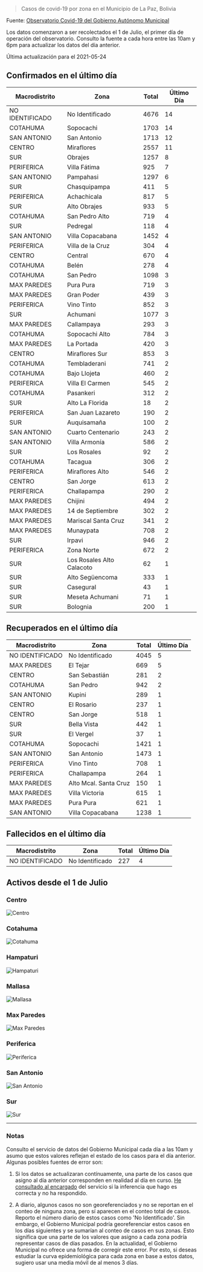 > Casos de covid-19 por zona en el Municipio de La Paz, Bolivia

Fuente: [Observatorio Covid-19 del Gobierno Autónomo Municipal](http://observatoriocovid19.lapaz.bo/observatorio/index.php/datos-abiertos-covid)

Los datos comenzaron a ser recolectados el 1 de Julio, el primer día de operación del observatorio. Consulto la fuente a cada hora entre las 10am y 6pm para actualizar los datos del día anterior.

Última actualización para el 2021-05-24

## Confirmados en el último día

| Macrodistrito   | Zona                      |   Total |   Último Día |
|-----------------|---------------------------|---------|--------------|
| NO IDENTIFICADO | No Identificado           |    4676 |           14 |
| COTAHUMA        | Sopocachi                 |    1703 |           14 |
| SAN ANTONIO     | San Antonio               |    1713 |           12 |
| CENTRO          | Miraflores                |    2557 |           11 |
| SUR             | Obrajes                   |    1257 |            8 |
| PERIFERICA      | Villa Fátima              |     925 |            7 |
| SAN ANTONIO     | Pampahasi                 |    1297 |            6 |
| SUR             | Chasquipampa              |     411 |            5 |
| PERIFERICA      | Achachicala               |     817 |            5 |
| SUR             | Alto Obrajes              |     933 |            5 |
| COTAHUMA        | San Pedro Alto            |     719 |            4 |
| SUR             | Pedregal                  |     118 |            4 |
| SAN ANTONIO     | Villa Copacabana          |    1452 |            4 |
| PERIFERICA      | Villa de la Cruz          |     304 |            4 |
| CENTRO          | Central                   |     670 |            4 |
| COTAHUMA        | Belén                     |     278 |            4 |
| COTAHUMA        | San Pedro                 |    1098 |            3 |
| MAX PAREDES     | Pura Pura                 |     719 |            3 |
| MAX PAREDES     | Gran Poder                |     439 |            3 |
| PERIFERICA      | Vino Tinto                |     852 |            3 |
| SUR             | Achumani                  |    1077 |            3 |
| MAX PAREDES     | Callampaya                |     293 |            3 |
| COTAHUMA        | Sopocachi Alto            |     784 |            3 |
| MAX PAREDES     | La Portada                |     420 |            3 |
| CENTRO          | Miraflores Sur            |     853 |            3 |
| COTAHUMA        | Tembladerani              |     741 |            2 |
| COTAHUMA        | Bajo Llojeta              |     460 |            2 |
| PERIFERICA      | Villa El Carmen           |     545 |            2 |
| COTAHUMA        | Pasankeri                 |     312 |            2 |
| SUR             | Alto La Florida           |      18 |            2 |
| PERIFERICA      | San Juan Lazareto         |     190 |            2 |
| SUR             | Auquisamaña               |     100 |            2 |
| SAN ANTONIO     | Cuarto Centenario         |     243 |            2 |
| SAN ANTONIO     | Villa Armonía             |     586 |            2 |
| SUR             | Los Rosales               |      92 |            2 |
| COTAHUMA        | Tacagua                   |     306 |            2 |
| PERIFERICA      | Miraflores Alto           |     546 |            2 |
| CENTRO          | San Jorge                 |     613 |            2 |
| PERIFERICA      | Challapampa               |     290 |            2 |
| MAX PAREDES     | Chijini                   |     494 |            2 |
| MAX PAREDES     | 14 de Septiembre          |     302 |            2 |
| MAX PAREDES     | Mariscal Santa Cruz       |     341 |            2 |
| MAX PAREDES     | Munaypata                 |     708 |            2 |
| SUR             | Irpavi                    |     946 |            2 |
| PERIFERICA      | Zona Norte                |     672 |            2 |
| SUR             | Los Rosales Alto Calacoto |      62 |            1 |
| SUR             | Alto Següencoma           |     333 |            1 |
| SUR             | Casegural                 |      43 |            1 |
| SUR             | Meseta Achumani           |      71 |            1 |
| SUR             | Bolognia                  |     200 |            1 |

## Recuperados en el último día

| Macrodistrito   | Zona                  |   Total |   Último Día |
|-----------------|-----------------------|---------|--------------|
| NO IDENTIFICADO | No Identificado       |    4045 |            5 |
| MAX PAREDES     | El Tejar              |     669 |            5 |
| CENTRO          | San Sebastián         |     281 |            2 |
| COTAHUMA        | San Pedro             |     942 |            2 |
| SAN ANTONIO     | Kupini                |     289 |            1 |
| CENTRO          | El Rosario            |     237 |            1 |
| CENTRO          | San Jorge             |     518 |            1 |
| SUR             | Bella Vista           |     442 |            1 |
| SUR             | El Vergel             |      37 |            1 |
| COTAHUMA        | Sopocachi             |    1421 |            1 |
| SAN ANTONIO     | San Antonio           |    1473 |            1 |
| PERIFERICA      | Vino Tinto            |     708 |            1 |
| PERIFERICA      | Challapampa           |     264 |            1 |
| MAX PAREDES     | Alto Mcal. Santa Cruz |     150 |            1 |
| MAX PAREDES     | Villa Victoria        |     615 |            1 |
| MAX PAREDES     | Pura Pura             |     621 |            1 |
| SAN ANTONIO     | Villa Copacabana      |    1238 |            1 |

## Fallecidos en el último día

| Macrodistrito   | Zona            |   Total |   Último Día |
|-----------------|-----------------|---------|--------------|
| NO IDENTIFICADO | No Identificado |     227 |            4 |

## Activos desde el 1 de Julio

### Centro

![Centro](plots/activos_centro.png)

### Cotahuma

![Cotahuma](plots/activos_cotahuma.png)

### Hampaturi

![Hampaturi](plots/activos_hampaturi.png)

### Mallasa

![Mallasa](plots/activos_mallasa.png)

### Max Paredes

![Max Paredes](plots/activos_max_paredes.png)

### Periferica

![Periferica](plots/activos_periferica.png)

### San Antonio

![San Antonio](plots/activos_san_antonio.png)

### Sur

![Sur](plots/activos_sur.png)

---

### Notas

Consulto el servicio de datos del Gobierno Municipal cada día a las 10am y asumo que estos valores reflejan el estado de los casos para el día anterior. Algunas posibles fuentes de error son:

1. Si los datos se actualizaran contínuamente, una parte de los casos que asigno al día anterior corresponden en realidad al día en curso. [He consultado al encargado](https://twitter.com/mauforonda/status/1278727234765959168) del servicio si la inferencia que hago es correcta y no ha respondido.

2. A diario, algunos casos no son georeferenciados y no se reportan en el conteo de ninguna zona, pero sí aparecen en el conteo total de casos. Reporto el número diario de estos casos como 'No Identificado'.  Sin embargo, el Gobierno Municipal podría georeferenciar estos casos en los días siguientes y se sumarían al conteo de casos en sus zonas. Esto significa que una parte de los valores que asigno a cada zona podría representar casos de días pasados. En la actualidad, el Gobierno Municipal no ofrece una forma de corregir este error. Por esto, si deseas estudiar la curva epidemiológica para cada zona en base a estos datos, sugiero usar una media móvil de al menos 3 días.